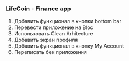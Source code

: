 ### LifeCoin - Finance app 

1. Добавить функционал в кнопки bottom bar
2. Перевести приложение на Bloc 
3. Использовать Clean Arhitecture 
4. Добавить экран профиля
5. Добавить функционал в кнопку My Account 
6. Переписать бек приложения